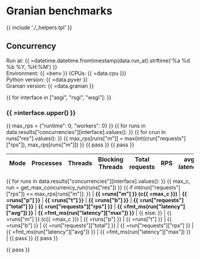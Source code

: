 # Granian benchmarks

{{ include './_helpers.tpl' }}

## Concurrency

Run at: {{ =datetime.datetime.fromtimestamp(data.run_at).strftime('%a %d %b %Y, %H:%M') }}    
Environment: {{ =benv }} (CPUs: {{ =data.cpu }})    
Python version: {{ =data.pyver }}    
Granian version: {{ =data.granian }}    

{{ for interface in ["asgi", "rsgi", "wsgi"]: }}
### {{ =interface.upper() }}
{{ max_rps = {"runtime": 0, "workers": 0} }}
{{ for runs in data.results["concurrencies"][interface].values(): }}
{{ for crun in runs["res"].values(): }}
{{ max_rps[runs["m"]] = max(int(crun["requests"]["rps"]), max_rps[runs["m"]]) }}
{{ pass }}
{{ pass }}

| Mode | Processes | Threads | Blocking Threads | Total requests | RPS | avg latency | max latency |
| --- | --- | --- | --- | --- | --- | --- | --- |
{{ for runs in data.results["concurrencies"][interface].values(): }}
{{ max_c, run = get_max_concurrency_run(runs["res"]) }}
{{ if int(run["requests"]["rps"]) == max_rps[runs["m"]]: }}
| **{{ =runs["m"] }} (c{{ =max_c }})** | **{{ =runs["p"] }}** | **{{ =runs["t"] }}** | **{{ =runs["b"] }}** | **{{ =run["requests"]["total"] }}** | **{{ =run["requests"]["rps"] }}** | **{{ =fmt_ms(run["latency"]["avg"]) }}** | **{{ =fmt_ms(run["latency"]["max"]) }}** |
{{ else: }}
| {{ =runs["m"] }} (c{{ =max_c }}) | {{ =runs["p"] }} | {{ =runs["t"] }} | {{ =runs["b"] }} | {{ =run["requests"]["total"] }} | {{ =run["requests"]["rps"] }} | {{ =fmt_ms(run["latency"]["avg"]) }} | {{ =fmt_ms(run["latency"]["max"]) }} |
{{ pass }}
{{ pass }}

{{ pass }}
